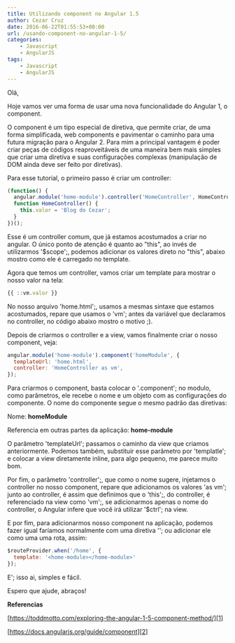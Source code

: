 ```yaml
---
title: Utilizando component no Angular 1.5
author: Cezar Cruz
date: 2016-06-22T01:55:53+00:00
url: /usando-component-no-angular-1-5/
categories:
    - Javascript
    - AngularJS
tags:
    - Javascript
    - AngularJS
---
```


Olá,

Hoje vamos ver uma forma de usar uma nova funcionalidade do Angular 1, o component.

O component é um tipo especial de diretiva, que permite criar, de uma forma simplificada, web components e pavimentar o caminho para uma futura migração para o Angular 2. Para mim a principal vantagem é poder criar peças de códigos reaproveitáveis de uma maneira bem mais simples que criar uma diretiva e suas configurações complexas (manipulação de DOM ainda deve ser feito por diretivas).

<!--more-->

Para esse tutorial, o primeiro passo é criar um controller:

```javascript
(function() {
  angular.module('home-module').controller('HomeController', HomeController);
  function HomeController() {
    this.valor = 'Blog do Cezar';
  }
})();
```

Esse é um controller comum, que já estamos acostumados a criar no angular. O único ponto de atenção é quanto ao "this", ao invés de utilizarmos '$scope';, podemos adicionar os valores direto no "this", abaixo mostro como ele é carregado no template.

Agora que temos um controller, vamos criar um template para mostrar o nosso valor na tela:

```javascript
{{ ::vm.valor }}
```

No nosso arquivo 'home.html';, usamos a mesmas sintaxe que estamos acostumados, repare que usamos o 'vm'; antes da variável que declaramos no controller, no código abaixo mostro o motivo ;).

Depois de criarmos o controller e a view, vamos finalmente criar o nosso component, veja:

```javascript
angular.module('home-module').component('homeModule', {
  templateUrl: 'home.html',
  controller: 'HomeController as vm',
});
```

Para criarmos o component, basta colocar o '.component'; no modulo, como parâmetros, ele recebe o nome e um objeto com as configurações do componente. O nome do componente segue o mesmo padrão das diretivas:

Nome: **homeModule**

Referencia em outras partes da aplicação: **home-module**

O parâmetro 'templateUrl'; passamos o caminho da view que criamos anteriormente. Podemos também, substituir esse parâmetro por 'templatle'; e colocar a view diretamente inline, para algo pequeno, me parece muito bom.

Por fim, o parâmetro 'controller';, que como o nome sugere, injetamos o controller no nosso component, repare que adicionamos os valores 'as vm'; junto ao controller, é assim que definimos que o 'this';, do controller, é referenciado na view como 'vm';, se adicionarmos apenas o nome do controller, o Angular infere que você irá utilizar '$ctrl'; na view.

E por fim, para adicionarmos nosso component na aplicação, podemos fazer igual faríamos normalmente com uma diretiva '<home-module></home-module>'; ou adicionar ele como uma uma rota, assim:

```javascript
$routeProvider.when('/home', {
  template: '<home-module></home-module>'
});
```

E'; isso ai, simples e fácil.

Espero que ajude, abraços!

**Referencias**

[https://toddmotto.com/exploring-the-angular-1-5-component-method/][1]

[https://docs.angularjs.org/guide/component][2]

[1]: https://toddmotto.com/exploring-the-angular-1-5-component-method/
[2]: https://docs.angularjs.org/guide/component